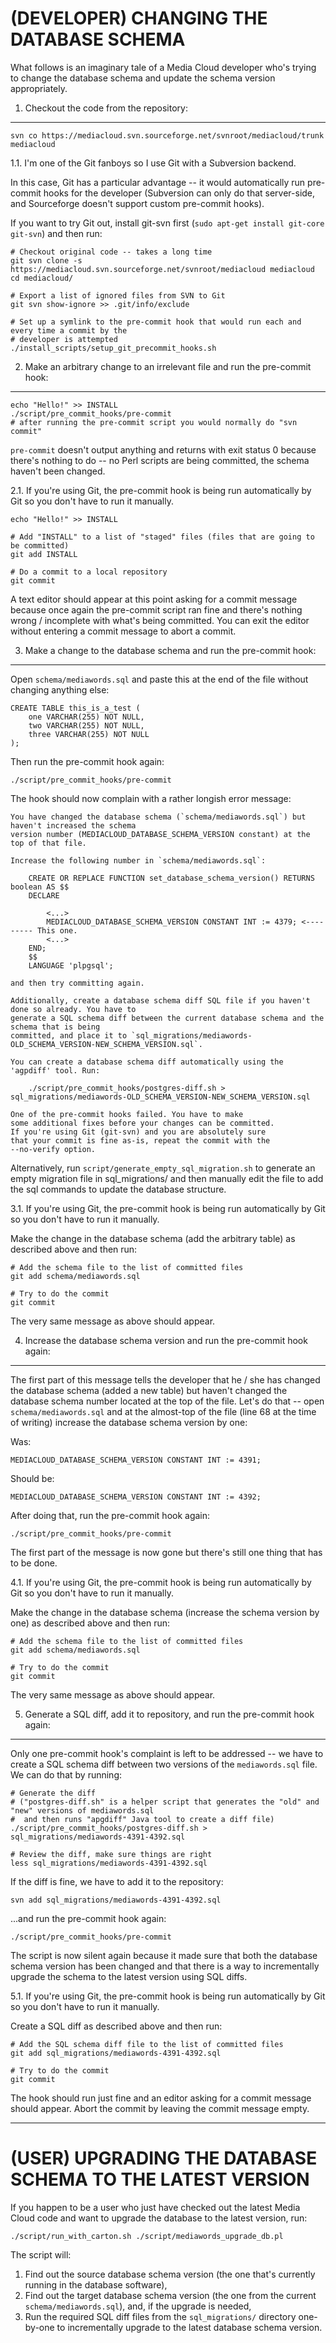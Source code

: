 (DEVELOPER) CHANGING THE DATABASE SCHEMA
========================================

What follows is an imaginary tale of a Media Cloud developer who's trying to change the database schema and update the schema version appropriately.

1. Checkout the code from the repository:
-----------------------------------------

    svn co https://mediacloud.svn.sourceforge.net/svnroot/mediacloud/trunk mediacloud

1.1. I'm one of the Git fanboys so I use Git with a Subversion backend.

In this case, Git has a particular advantage -- it would automatically run pre-commit hooks for the developer (Subversion can only do that server-side, and Sourceforge doesn't support custom pre-commit hooks).

If you want to try Git out, install git-svn first (`sudo apt-get install git-core git-svn`) and then run:

    # Checkout original code -- takes a long time
    git svn clone -s https://mediacloud.svn.sourceforge.net/svnroot/mediacloud mediacloud
    cd mediacloud/

    # Export a list of ignored files from SVN to Git
    git svn show-ignore >> .git/info/exclude

    # Set up a symlink to the pre-commit hook that would run each and every time a commit by the
    # developer is attempted
    ./install_scripts/setup_git_precommit_hooks.sh

2. Make an arbitrary change to an irrelevant file and run the pre-commit hook:
------------------------------------------------------------------------------

    echo "Hello!" >> INSTALL
    ./script/pre_commit_hooks/pre-commit
    # after running the pre-commit script you would normally do "svn commit"

`pre-commit` doesn't output anything and returns with exit status 0 because there's nothing to do -- no Perl scripts are being committed, the schema haven't been changed.

2.1. If you're using Git, the pre-commit hook is being run automatically by Git so you don't have to run it manually.

    echo "Hello!" >> INSTALL

    # Add "INSTALL" to a list of "staged" files (files that are going to be committed)
    git add INSTALL

    # Do a commit to a local repository
    git commit

A text editor should appear at this point asking for a commit message because once again the pre-commit script ran fine and there's nothing wrong / incomplete with what's being committed. You can exit the editor without entering a commit message to abort a commit.

3. Make a change to the database schema and run the pre-commit hook:
--------------------------------------------------------------------

Open `schema/mediawords.sql` and paste this at the end of the file without changing anything else:

    CREATE TABLE this_is_a_test (
        one VARCHAR(255) NOT NULL,
        two VARCHAR(255) NOT NULL,
        three VARCHAR(255) NOT NULL
    );

Then run the pre-commit hook again:

    ./script/pre_commit_hooks/pre-commit

The hook should now complain with a rather longish error message:

    You have changed the database schema (`schema/mediawords.sql`) but haven't increased the schema
    version number (MEDIACLOUD_DATABASE_SCHEMA_VERSION constant) at the top of that file.

    Increase the following number in `schema/mediawords.sql`:

        CREATE OR REPLACE FUNCTION set_database_schema_version() RETURNS boolean AS $$
        DECLARE

            <...>
            MEDIACLOUD_DATABASE_SCHEMA_VERSION CONSTANT INT := 4379; <--------- This one.
            <...>
        END;
        $$
        LANGUAGE 'plpgsql';

    and then try committing again.

    Additionally, create a database schema diff SQL file if you haven't done so already. You have to
    generate a SQL schema diff between the current database schema and the schema that is being
    committed, and place it to `sql_migrations/mediawords-OLD_SCHEMA_VERSION-NEW_SCHEMA_VERSION.sql`.

    You can create a database schema diff automatically using the 'agpdiff' tool. Run:

        ./script/pre_commit_hooks/postgres-diff.sh > sql_migrations/mediawords-OLD_SCHEMA_VERSION-NEW_SCHEMA_VERSION.sql

    One of the pre-commit hooks failed. You have to make
    some additional fixes before your changes can be committed.
    If you're using Git (git-svn) and you are absolutely sure
    that your commit is fine as-is, repeat the commit with the
    --no-verify option.

Alternatively, run `script/generate_empty_sql_migration.sh` to generate an empty migration file in sql_migrations/ and
then manually edit the file to add the sql commands to update the database structure.

3.1. If you're using Git, the pre-commit hook is being run automatically by Git so you don't have to run it manually.

Make the change in the database schema (add the arbitrary table) as described above and then run:

    # Add the schema file to the list of committed files
    git add schema/mediawords.sql

    # Try to do the commit
    git commit

The very same message as above should appear.

4. Increase the database schema version and run the pre-commit hook again:
--------------------------------------------------------------------------

The first part of this message tells the developer that he / she has changed the database schema (added a new table) but haven't changed the database schema number located at the top of the file. Let's do that -- open `schema/mediawords.sql` and at the almost-top of the file (line 68 at the time of writing) increase the database schema version by one:

Was:

    MEDIACLOUD_DATABASE_SCHEMA_VERSION CONSTANT INT := 4391;

Should be:

    MEDIACLOUD_DATABASE_SCHEMA_VERSION CONSTANT INT := 4392;

After doing that, run the pre-commit hook again:

    ./script/pre_commit_hooks/pre-commit

The first part of the message is now gone but there's still one thing that has to be done.

4.1. If you're using Git, the pre-commit hook is being run automatically by Git so you don't have to run it manually.

Make the change in the database schema (increase the schema version by one) as described above and then run:

    # Add the schema file to the list of committed files
    git add schema/mediawords.sql

    # Try to do the commit
    git commit

The very same message as above should appear.

5. Generate a SQL diff, add it to repository, and run the pre-commit hook again:
--------------------------------------------------------------------------------

Only one pre-commit hook's complaint is left to be addressed -- we have to create a SQL schema diff between two versions of the `mediawords.sql` file. We can do that by running:

    # Generate the diff
    # ("postgres-diff.sh" is a helper script that generates the "old" and "new" versions of mediawords.sql
    #  and then runs "apgdiff" Java tool to create a diff file)
    ./script/pre_commit_hooks/postgres-diff.sh > sql_migrations/mediawords-4391-4392.sql

    # Review the diff, make sure things are right
    less sql_migrations/mediawords-4391-4392.sql

If the diff is fine, we have to add it to the repository:

    svn add sql_migrations/mediawords-4391-4392.sql

...and run the pre-commit hook again:

    ./script/pre_commit_hooks/pre-commit

The script is now silent again because it made sure that both the database schema version has been changed and that there is a way to incrementally upgrade the schema to the latest version using SQL diffs.

5.1. If you're using Git, the pre-commit hook is being run automatically by Git so you don't have to run it manually.

Create a SQL diff as described above and then run:

    # Add the SQL schema diff file to the list of committed files
    git add sql_migrations/mediawords-4391-4392.sql

    # Try to do the commit
    git commit

The hook should run just fine and an editor asking for a commit message should appear. Abort the commit by leaving the commit message empty.

----

(USER) UPGRADING THE DATABASE SCHEMA TO THE LATEST VERSION
==========================================================

If you happen to be a user who just have checked out the latest Media Cloud code and want to upgrade the database to the latest version, run:

    ./script/run_with_carton.sh ./script/mediawords_upgrade_db.pl

The script will:

1. Find out the source database schema version (the one that's currently running in the database software),
2. Find out the target database schema version (the one from the current `schema/mediawords.sql`), and, if the upgrade is needed,
3. Run the required SQL diff files from the `sql_migrations/` directory one-by-one to incrementally upgrade to the latest database schema version.
